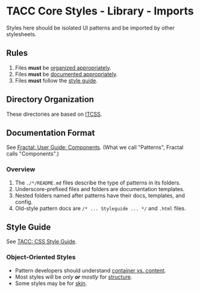 # TACC Core Styles - Library - Imports

Styles here should be isolated UI patterns and be imported by other stylesheets.

## Rules

1. Files **must** be [organized appropriately](#directory-organization).
2. Files **must** be [documented appropriately](#documentation-format).
3. Files **must** follow the [style guide][tacc-style-guide].

## Directory Organization

These directories are based on [ITCSS][tacc-itcss].

[tacc-itcss]: https://tacc-main.atlassian.net/wiki/x/QQhv

## Documentation Format

See [Fractal: User Guide: Components][fractal-docs-guide]. (What we call "Patterns", Fractal calls "Components".)

### Overview

1. The `./*/README.md` files describe the type of patterns in its folders.
2. Underscore-prefixed files and folders are documentation templates.
3. Nested folders named after patterns have their docs, templates, and config.
4. Old-style pattern docs are `/* ... Styleguide ... */` and `.html` files.

## Style Guide

See [TACC: CSS Style Guide][tacc-style-guide].

### Object-Oriented Styles

- Pattern developers should understand [container vs. content][tacc-oocss].
- Most styles will be _only **or** mostly_ for [structure][tacc-oocss].
- Some styles may be for [skin][tacc-oocss].

[tacc-oocss]: https://tacc-main.atlassian.net/wiki/x/7Atv 'TACC: Object-Oriented CSS'
[tacc-style-guide]: https://tacc-main.atlassian.net/wiki/x/7Bdv 'TACC: CSS Style Guide'
[fractal-docs-guide]: https://fractal.build/guide/components/#what-defines-a-component 'Fractal: User Guide: Components'
